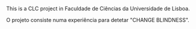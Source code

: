 This is a CLC project in Faculdade de Ciências da Universidade de Lisboa.

O projeto consiste numa experiência para detetar "CHANGE BLINDNESS".